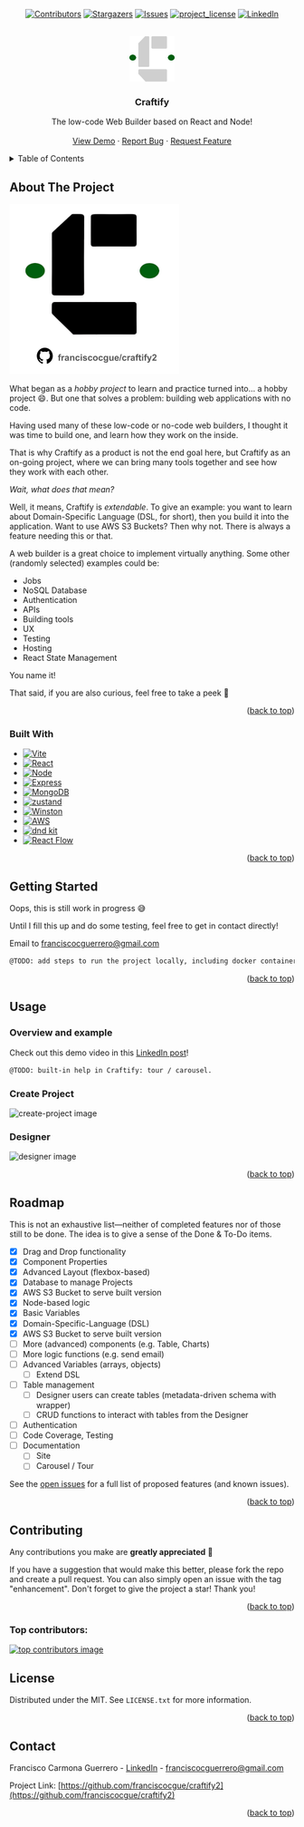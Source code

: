 <a id="readme-top"></a>
<!--
*** Thanks to: Best-README-Template

-->



<!-- PROJECT SHIELDS -->

<div align="center">

<!-- [![Forks][forks-shield]][forks-url] -->
[![Contributors][contributors-shield]][contributors-url]
[![Stargazers][stars-shield]][stars-url]
[![Issues][issues-shield]][issues-url]
[![project_license][license-shield]][license-url]
[![LinkedIn][linkedin-shield]][linkedin-url]

</div>

<!-- PROJECT LOGO -->
<br />
<div align="center">
  <a href="https://github.com/franciscocgue/craftify2">
    <img src="images/logo-dark.svg" alt="Logo" width="80" height="80">
  </a>

<h3 align="center">Craftify</h3>

  <p align="center">
    The low-code Web Builder based on React and Node!
    <br />
    <!-- <a href="https://github.com/franciscocgue/craftify2"><strong>Explore the docs »</strong></a> -->
    <!-- <br /> -->
    <br />
    <a href="https://www.linkedin.com/feed/update/urn:li:activity:7297540478793633793/">View Demo</a>
    &middot;
    <a href="https://github.com/franciscocgue/craftify2/issues/new?labels=bug&template=bug-report---.md">Report Bug</a>
    &middot;
    <a href="https://github.com/franciscocgue/craftify2/issues/new?labels=enhancement&template=feature-request---.md">Request Feature</a>
  </p>
</div>



<!-- TABLE OF CONTENTS -->
<details>
  <summary>Table of Contents</summary>
  <ol>
    <li>
      <a href="#about-the-project">About The Project</a>
      <ul>
        <li><a href="#built-with">Built With</a></li>
      </ul>
    </li>
    <li>
      <a href="#getting-started">Getting Started</a>
      <ul>
        <li><a href="#prerequisites">Prerequisites</a></li>
        <li><a href="#installation">Installation</a></li>
      </ul>
    </li>
    <li><a href="#usage">Usage</a></li>
    <li><a href="#roadmap">Roadmap</a></li>
    <li><a href="#contributing">Contributing</a></li>
    <li><a href="#license">License</a></li>
    <li><a href="#contact">Contact</a></li>
  </ol>
</details>



<!-- ABOUT THE PROJECT -->
## About The Project

<a href="https://github.com/franciscocgue/craftify2">
    <img src="images/product-image.svg" alt="Product Name Image" width="300">
</a>

</br>

What began as a _hobby project_ to learn and practice turned into... a hobby project 😄. But one that solves a problem: building web applications with no code.

Having used many of these low-code or no-code web builders, I thought it was time to build one, and learn how they work on the inside. 

That is why Craftify as a product is not the end goal here, but Craftify as an on-going project, where we can bring many tools together and see how they work with each other.

_Wait, what does that mean?_

Well, it means, Craftify is _extendable_. To give an example: you want to learn about Domain-Specific Language (DSL, for short), then you build it into the application. Want to use AWS S3 Buckets? Then why not. There is always a feature needing this or that.

A web builder is a great choice to implement virtually anything. Some other (randomly selected) examples could be:

* Jobs
* NoSQL Database
* Authentication
* APIs
* Building tools
* UX
* Testing
* Hosting
* React State Management

You name it!

That said, if you are also curious, feel free to take a peek 👀

<!-- [![Product Name Screen Shot][product-screenshot]](https://github.com/franciscocgue/craftify2) -->



<p align="right">(<a href="#readme-top">back to top</a>)</p>



### Built With

* [![Vite][Vite]][Vite-url]
* [![React][React.js]][React-url]
* [![Node][Node.js]][Node-url]
* [![Express][Express.js]][Express-url]
* [![MongoDB][MongoDB]][MongoDB-url]
* [![zustand][zustand]][zustand-url]
* [![Winston][Winston]][Winston-url]
* [![AWS][AWS]][AWS-url]
* [![dnd kit][dndkit]][dndkit-url]
* [![React Flow][reactflow]][reactflow-url]

<p align="right">(<a href="#readme-top">back to top</a>)</p>



<!-- GETTING STARTED -->
## Getting Started

Oops, this is still work in progress 😅

Until I fill this up and do some testing, feel free to get in contact directly! 

<p>Email to <a href="mailto:franciscocguerrero@gmail.com">franciscocguerrero@gmail.com</a></p>

   ```sh
   @TODO: add steps to run the project locally, including docker container, config example / sample secrets, MongoDB setup, etc.
   ```

<!-- This is an example of how you may give instructions on setting up your project locally.
To get a local copy up and running follow these simple example steps.

### Prerequisites

This is an example of how to list things you need to use the software and how to install them.
* npm
  ```sh
  npm install npm@latest -g
  ```

### Installation

1. Get a free API Key at [https://example.com](https://example.com)
2. Clone the repo
   ```sh
   git clone https://github.com/franciscocgue/craftify2.git
   ```
3. Install NPM packages
   ```sh
   npm install
   ```
4. Enter your API in `config.js`
   ```js
   const API_KEY = 'ENTER YOUR API';
   ```
5. Change git remote url to avoid accidental pushes to base project
   ```sh
   git remote set-url origin franciscocgue/craftify2
   git remote -v # confirm the changes
   ``` -->

<p align="right">(<a href="#readme-top">back to top</a>)</p>



<!-- USAGE EXAMPLES -->
## Usage

### Overview and example

Check out this demo video in this <a href="https://www.linkedin.com/feed/update/urn:li:activity:7297540478793633793/" target="_blank">LinkedIn post</a>!

   ```sh
   @TODO: built-in help in Craftify: tour / carousel.
   ```


### Create Project

![create-project image](images/help-create-project.png)

### Designer

![designer image](images/help-designer.png)

<!-- Use this space to show useful examples of how a project can be used. Additional screenshots, code examples and demos work well in this space. You may also link to more resources. -->

<!-- _For more examples, please refer to the [Documentation](https://example.com)_ -->

<p align="right">(<a href="#readme-top">back to top</a>)</p>



<!-- ROADMAP -->
## Roadmap

This is not an exhaustive list—neither of completed features nor of those still to be done. The idea is to give a sense of the Done & To-Do items.

- [x] Drag and Drop functionality
- [x] Component Properties
- [x] Advanced Layout (flexbox-based)
- [x] Database to manage Projects
- [x] AWS S3 Bucket to serve built version
- [x] Node-based logic
- [x] Basic Variables
- [x] Domain-Specific-Language (DSL)
- [x] AWS S3 Bucket to serve built version
- [ ] More (advanced) components (e.g. Table, Charts)
- [ ] More logic functions (e.g. send email)
- [ ] Advanced Variables (arrays, objects)
    - [ ] Extend DSL
- [ ] Table management
    - [ ] Designer users can create tables (metadata-driven schema with wrapper)
    - [ ] CRUD functions to interact with tables from the Designer
- [ ] Authentication
- [ ] Code Coverage, Testing
- [ ] Documentation
    - [ ] Site
    - [ ] Carousel / Tour

See the [open issues](https://github.com/franciscocgue/craftify2/issues) for a full list of proposed features (and known issues).

<p align="right">(<a href="#readme-top">back to top</a>)</p>



<!-- CONTRIBUTING -->
## Contributing

Any contributions you make are **greatly appreciated** 🙌

If you have a suggestion that would make this better, please fork the repo and create a pull request. You can also simply open an issue with the tag "enhancement".
Don't forget to give the project a star! Thank you!

<!-- 1. Fork the Project
2. Create your Feature Branch (`git checkout -b feature/AmazingFeature`)
3. Commit your Changes (`git commit -m 'Add some AmazingFeature'`)
4. Push to the Branch (`git push origin feature/AmazingFeature`)
5. Open a Pull Request -->

<p align="right">(<a href="#readme-top">back to top</a>)</p>

### Top contributors:

<a href="https://github.com/franciscocgue/craftify2/graphs/contributors">
  <img src="https://contrib.rocks/image?repo=franciscocgue/craftify2" alt="top contributors image" />
</a>



<!-- LICENSE -->
## License

Distributed under the MIT. See `LICENSE.txt` for more information.

<p align="right">(<a href="#readme-top">back to top</a>)</p>



<!-- CONTACT -->
## Contact

Francisco Carmona Guerrero - [LinkedIn][linkedin-url] - franciscocguerrero@gmail.com

Project Link: [https://github.com/franciscocgue/craftify2](https://github.com/franciscocgue/craftify2)

<p align="right">(<a href="#readme-top">back to top</a>)</p>




<!-- MARKDOWN LINKS & IMAGES -->
<!-- https://www.markdownguide.org/basic-syntax/#reference-style-links -->
[contributors-shield]: https://img.shields.io/github/contributors/franciscocgue/craftify2.svg?style=for-the-badge
[contributors-url]: https://github.com/franciscocgue/craftify2/graphs/contributors
[forks-shield]: https://img.shields.io/github/forks/franciscocgue/craftify2.svg?style=for-the-badge
[forks-url]: https://github.com/franciscocgue/craftify2/network/members
[stars-shield]: https://img.shields.io/github/stars/franciscocgue/craftify2.svg?style=for-the-badge
[stars-url]: https://github.com/franciscocgue/craftify2/stargazers
[issues-shield]: https://img.shields.io/github/issues/franciscocgue/craftify2.svg?style=for-the-badge
[issues-url]: https://github.com/franciscocgue/craftify2/issues
[license-shield]: https://img.shields.io/github/license/franciscocgue/craftify2.svg?style=for-the-badge
[license-url]: https://github.com/franciscocgue/craftify2/blob/main/LICENSE.txt
[linkedin-shield]: https://img.shields.io/badge/-LinkedIn-black.svg?style=for-the-badge&logo=linkedin&colorB=555
[linkedin-url]: https://www.linkedin.com/in/francisco-carmona-guerrero-504773118/

[Vite]: https://img.shields.io/badge/Vite-35495E?style=for-the-badge&logo=vite&logoColor=646CFF
[Vite-url]: https://vite.dev/

[React.js]: https://img.shields.io/badge/React-232F3E?style=for-the-badge&logo=react&logoColor=61DAFB
[React-url]: https://reactjs.org/

[Node.js]: https://img.shields.io/badge/Node.JS-5FA04E?style=for-the-badge&logo=nodedotjs&logoColor=white
[Node-url]: https://nodejs.org/en

[Express.js]: https://img.shields.io/badge/Express.js-2c3e50?style=for-the-badge&logo=Express&logoColor=white
[Express-url]: https://expressjs.com/

[MongoDB]: https://img.shields.io/badge/MongoDB-47A248?style=for-the-badge&logo=MongoDB&logoColor=white
[MongoDB-url]: https://www.mongodb.com/

[zustand]: https://img.shields.io/badge/zustand-2c3e50?style=for-the-badge
[zustand-url]: https://github.com/pmndrs/zustand

[Winston]: https://img.shields.io/badge/Winston-2c3e50?style=for-the-badge
[Winston-url]: https://www.npmjs.com/package/winston

[AWS]: https://img.shields.io/badge/AWS-232F3E?style=for-the-badge&logo=amazonwebservices&logoColor=white
[AWS-url]: https://aws.amazon.com/es/sdk-for-javascript/

[dndkit]: https://img.shields.io/badge/dnd%20kit-2c3e50?style=for-the-badge
[dndkit-url]: https://dndkit.com/

[reactflow]: https://img.shields.io/badge/React%20Flow-1A192B?style=for-the-badge&logo=xyflow&logoColor=white
[reactflow-url]: https://reactflow.dev/
